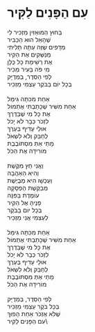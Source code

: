 # עִם הַפָּנִים לַקִּיר

בַּחוּץ הַמּוּאַזִּין מַזְכִּיר לִי\
שֶׁהָאֵל הוּא הַכַּבִּיר\
מַדָּפִים שֶׁזֶּה עַתָּה תָּלִיתִי\
מְנַשְּׁקִים אֶת הַקִּיר\
אֶת רְשִׁימַת כָּל כֻּלָּן\
מִי פֹּה בָּעִיר מַכִּיר\
לְפִי הַסֵּדֶר, בְּמְדֻיָּק\
בְּכָל יוֹם בַּבֹּקֶר עַצְמִי מַזְכִּיר\
\
אַחַת מִכִּתָּה גִּימֵּל\
אַחַת מִשִּׁיר שֶׁכָּתַבְתִּי אֶתְמוֹל\
אֶת כָּל מִי שֶׁבַּדֶּרֶךְ\
לִזְכֹּר כְּבָר לֹא יָכֹל\
אוּלַי עָדִיף בְּעֵרֶךְ\
לְחַבֵּק וְלֹא לִשְׁאֹל\
מָתַי אַתְּ מִסְתּוֹבֶבֶת\
מוֹרִידָה אֶת הַכֹּל\
\
וַאֲנִי חֵץ מִקֶּשֶׁת\
וְהִיא הָאַהֲבָה\
וְעַכְשָׁו הִיא מְבֻיֶּשֶׁת\
מְבַקֶּשֶׁת הַפְסָקָה\
עוֹמֶדֶת בַּפִּנָּה\
פָּנֶיהָ אֶל הַקִּיר\
בְּכָל יוֹם בַּבֹּקֶר\
לְעַצְמִי אֲנִי מַזְכִּיר\
\
אַחַת מִכִּתָּה גִּימֵּל\
אַחַת מִשִּׁיר שֶׁכָּתַבְתִּי אֶתְמוֹל\
אֶת כָּל מִי שֶׁבַּדֶּרֶךְ\
לִזְכֹּר כְּבָר לֹא יָכֹל\
אוּלַי עָדִיף בְּעֵרֶךְ\
לְחַבֵּק וְלֹא לִשְׁאֹל\
מָתַי אַתְּ מִסְתּוֹבֶבֶת\
מוֹרִידָה אֶת הַכֹּל\
\
לְפִי הַסֵּדֶר, בְּמְדֻיָּק\
בְּכָל בֹּקֶר עַצְמִי מַזְכִּיר\
שֶׁלֹּא אֶזְכֹּר אַחַת הָפוּךְ\
עִם הַפָּנִים לַקִּיר\

